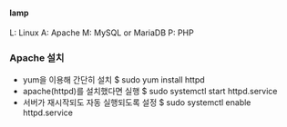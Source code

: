 #### lamp
L: Linux A: Apache M: MySQL or MariaDB P: PHP

### Apache 설치
  * yum을 이용해 간단히 설치
  $ sudo yum install httpd
  * apache(httpd)를 설치했다면 실행
  $ sudo systemctl start httpd.service
  * 서버가 재시작되도 자동 실행되도록 설정
  $ sudo systemctl enable httpd.service
